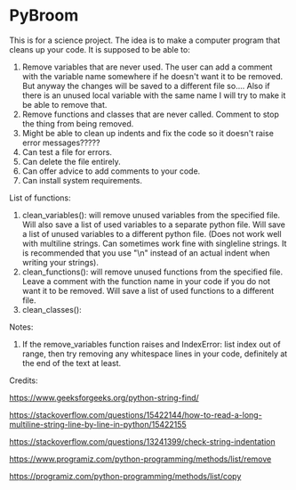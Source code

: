 # PyBroom
This is for a science project. The idea is to make a computer program that cleans up your code. It is supposed to be able to:
1. Remove variables that are never used. The user can add a comment with the variable name somewhere if he doesn't want it to be removed. But anyway the changes will be saved to a different file so.... Also if there is an unused local variable with the same name I will try to make it be able to remove that.
2. Remove functions and classes that are never called. Comment to stop the thing from being removed.
3. Might be able to clean up indents and fix the code so it doesn't raise error messages?????
4. Can test a file for errors.
5. Can delete the file entirely.
6. Can offer advice to add comments to your code.
7. Can install system requirements.

List of functions:
1. clean_variables(): will remove unused variables from the specified file. Will also save a list of used variables to a separate python file. Will save a list of unused variables to a different python file. (Does not work well with multiline strings. Can sometimes work fine with singleline strings. It is recommended that you use "\\n" instead of an actual indent when writing your strings).
2. clean_functions(): will remove unused functions from the specified file. Leave a comment with the function name in your code if you do not want it to be removed. Will save a list of used functions to a different file.
3. clean_classes():

Notes:
1. If the remove_variables function raises and IndexError: list index out of range, then try removing any whitespace lines in your code, definitely at the end of the text at least.

Credits:

https://www.geeksforgeeks.org/python-string-find/

https://stackoverflow.com/questions/15422144/how-to-read-a-long-multiline-string-line-by-line-in-python/15422155

https://stackoverflow.com/questions/13241399/check-string-indentation

https://www.programiz.com/python-programming/methods/list/remove

https://programiz.com/python-programming/methods/list/copy

